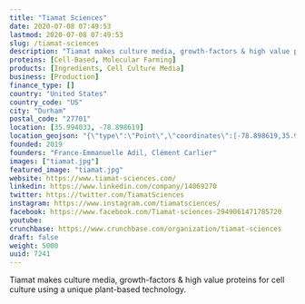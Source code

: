 ```yaml
---
title: "Tiamat Sciences"
date: 2020-07-08 07:49:53
lastmod: 2020-07-08 07:49:53
slug: /tiamat-sciences
description: "Tiamat makes culture media, growth-factors & high value proteins for cell culture using a unique plant-based technology."
proteins: [Cell-Based, Molecular Farming]
products: [Ingredients, Cell Culture Media]
business: [Production]
finance_type: []
country: "United States"
country_code: "US"
city: "Durham"
postal_code: "27701"
location: [35.994033, -78.898619]
location_geojson: "{\"type\":\"Point\",\"coordinates\":[-78.898619,35.994033]}"
founded: 2019
founders: "France-Emmanuelle Adil, Clément Carlier"
images: ["tiamat.jpg"]
featured_image: "tiamat.jpg"
website: https://www.tiamat-sciences.com/
linkedin: https://www.linkedin.com/company/14069270
twitter: https://twitter.com/TiamatSciences
instagram: https://www.instagram.com/tiamatsciences/
facebook: https://www.facebook.com/Tiamat-sciences-2949061471785720
youtube: 
crunchbase: https://www.crunchbase.com/organization/tiamat-sciences
draft: false
weight: 5000
uuid: 7241
---
```

Tiamat makes culture media, growth-factors & high value proteins for cell culture using a unique plant-based technology.

